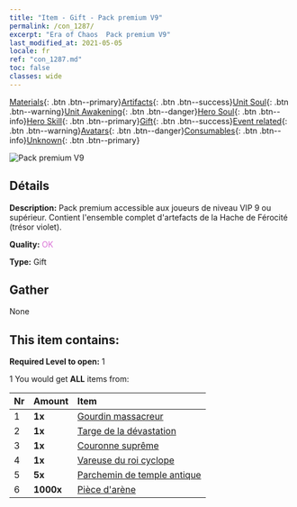 ```yaml
---
title: "Item - Gift - Pack premium V9"
permalink: /con_1287/
excerpt: "Era of Chaos  Pack premium V9"
last_modified_at: 2021-05-05
locale: fr
ref: "con_1287.md"
toc: false
classes: wide
---
```

 [Materials](/ItemsFR/){: .btn .btn--primary}[Artifacts](/ItemsFR/Artifacts/){: .btn .btn--success}[Unit Soul](/ItemsFR/UnitSoul/){: .btn .btn--warning}[Unit Awakening](/ItemsFR/UnitAwakening/){: .btn .btn--danger}[Hero Soul](/ItemsFR/HeroSoul/){: .btn .btn--info}[Hero Skill](/ItemsFR/HeroSkill/){: .btn .btn--primary}[Gift](/ItemsFR/Gift/){: .btn .btn--success}[Event related](/ItemsFR/Events/){: .btn .btn--warning}[Avatars](/ItemsFR/Avatars/){: .btn .btn--danger}[Consumables](/ItemsFR/Consumables/){: .btn .btn--info}[Unknown](/ItemsFR/Unknown/){: .btn .btn--primary}

 ![Pack premium V9](/images/t/i_905009.png)

## Détails
 **Description:** Pack premium accessible aux joueurs de niveau VIP 9 ou supérieur. Contient l'ensemble complet d'artefacts de la Hache de Férocité (trésor violet).

 **Quality:** <span style="color: #DA70D6">OK</span>

 **Type:** Gift

## Gather

  None

## This item contains:

 **Required Level to open:** 1

 1 You would get **ALL** items  from:

  | Nr | Amount |     Item    |
  |:---|:-------|:------------|
  | 1 |  **1x** | [Gourdin massacreur](/ItemsFR/art_125/) |  | 
  | 2 |  **1x** | [Targe de la dévastation](/ItemsFR/art_126/) |  | 
  | 3 |  **1x** | [Couronne suprême](/ItemsFR/art_127/) |  | 
  | 4 |  **1x** | [Vareuse du roi cyclope](/ItemsFR/art_128/) |  | 
  | 5 |  **5x** | [Parchemin de temple antique](/ItemsFR/con_697/) |  | 
  | 6 |  **1000x** | [Pièce d'arène](/ItemsFR/con_903/) |  | 
